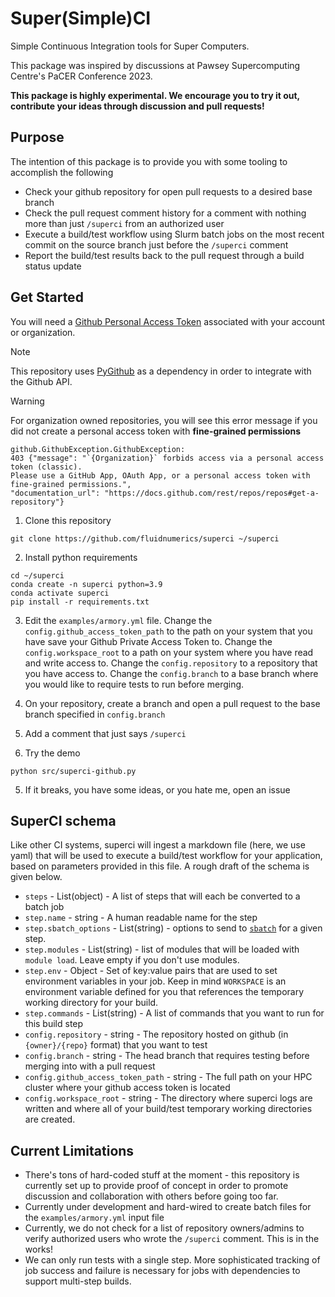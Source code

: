 # Super(Simple)CI

Simple Continuous Integration tools for Super Computers.

This package was inspired by discussions at Pawsey Supercomputing Centre's PaCER Conference 2023.

**This package is highly experimental. We encourage you to try it out, contribute your ideas through discussion and pull requests!**

## Purpose
The intention of this package is to provide you with some tooling to accomplish the following
* Check your github repository for open pull requests to a desired base branch
* Check the pull request comment history for a comment with nothing more than just `/superci` from an authorized user
* Execute a build/test workflow using Slurm batch jobs on the most recent commit on the source branch just before the `/superci` comment 
* Report the build/test results back to the pull request through a build status update


## Get Started

You will need a [Github Personal Access Token](https://github.com/settings/tokens) associated with your account or organization.

> [!NOTE]
> This repository uses [PyGithub](https://pygithub.readthedocs.io/en/stable/introduction.html) as a dependency in order to integrate with the Github API.

> [!WARNING]  
> For organization owned repositories, you will see this error message if you did not create a personal access token with **fine-grained permissions**
> ```
> github.GithubException.GithubException: 
> 403 {"message": "`{Organization}` forbids access via a personal access token (classic). 
> Please use a GitHub App, OAuth App, or a personal access token with fine-grained permissions.", 
> "documentation_url": "https://docs.github.com/rest/repos/repos#get-a-repository"}
> ```

1. Clone this repository
```
git clone https://github.com/fluidnumerics/superci ~/superci
```

2. Install python requirements
```
cd ~/superci
conda create -n superci python=3.9
conda activate superci
pip install -r requirements.txt
```
3. Edit the `examples/armory.yml` file. Change the `config.github_access_token_path` to the path on your system that you have save your Github Private Access Token to. Change the `config.workspace_root` to a path on your system where you have read and write access to. Change the `config.repository` to a repository that you have access to. Change the `config.branch` to a base branch where you would like to require tests to run before merging.

4. On your repository, create a branch and open a pull request to the base branch specified in `config.branch`

5. Add a comment that just says `/superci`

5. Try the demo
```
python src/superci-github.py
```

5. If it breaks, you have some ideas, or you hate me, open an issue


## SuperCI schema
Like other CI systems, superci will ingest a markdown file (here, we use yaml) that will be used to execute a build/test workflow for your application, based on parameters provided in this file. A rough draft of the schema is given below.

* `steps` - List(object) - A list of steps that will each be converted to a batch job
* `step.name` - string - A human readable name for the step
* `step.sbatch_options` - List(string) - options to send to [`sbatch`]() for a given step.
* `step.modules` - List(string) - list of modules that will be loaded with `module load`. Leave empty if you don't use modules.
* `step.env` - Object - Set of key:value pairs that are used to set environment variables in your job. Keep in mind `WORKSPACE` is an environment variable defined for you that references the temporary working directory for your build.
* `step.commands` - List(string) - A list of commands that you want to run for this build step
* `config.repository` - string - The repository hosted on github (in `{owner}/{repo}` format) that you want to test
* `config.branch` - string - The head branch that requires testing before merging into with a pull request
* `config.github_access_token_path` - string - The full path on your HPC cluster where your github access token is located
* `config.workspace_root` - string - The directory where superci logs are written and where all of your build/test temporary working directories are created.



## Current Limitations
* There's tons of hard-coded stuff at the moment - this repository is currently set up to provide proof of concept in order to promote discussion and collaboration with others before going too far.
* Currently under development and hard-wired to create batch files for the `examples/armory.yml` input file
* Currently, we do not check for a list of repository owners/admins to verify authorized users who wrote the `/superci` comment. This is in the works!
* We can only run tests with a single step. More sophisticated tracking of job success and failure is necessary for jobs with dependencies to support multi-step builds.